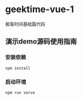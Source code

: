 # geektime-vue-1
极客时间基础篇代码

## 演示demo源码使用指南

### 安装依赖
```
npm install
```

### 启动环境
```
npm run serve
```

